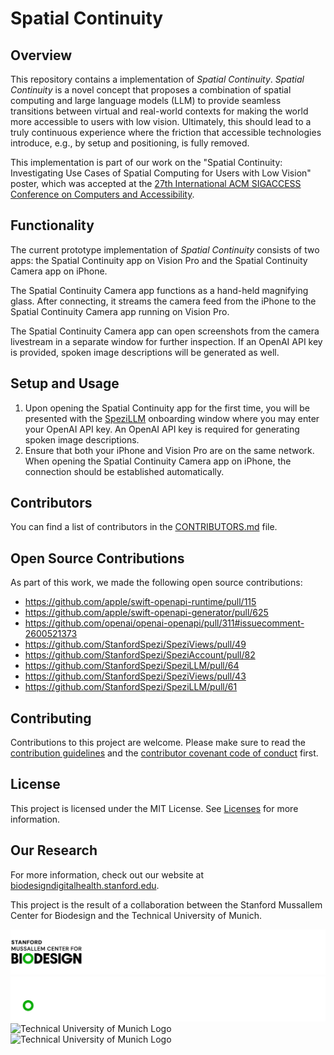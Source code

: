<!--

This source file is part of the Spatial Continuity project

SPDX-FileCopyrightText: 2025 Stanford University and the project authors (see CONTRIBUTORS.md)

SPDX-License-Identifier: MIT

-->

# Spatial Continuity


## Overview

This repository contains a implementation of _Spatial Continuity_.
_Spatial Continuity_ is a novel concept that proposes a combination of spatial computing and large language models (LLM) to provide seamless transitions between virtual and real-world contexts for making the world more accessible to users with low vision.
Ultimately, this should lead to a truly continuous experience where the friction that accessible technologies introduce, e.g., by setup and positioning, is fully removed. 

This implementation is part of our work on the "Spatial Continuity: Investigating Use Cases of Spatial Computing for Users with Low Vision" poster, which was accepted at the [27th International ACM SIGACCESS Conference on Computers and Accessibility](https://assets25.sigaccess.org/).


## Functionality

The current prototype implementation of _Spatial Continuity_ consists of two apps: the Spatial Continuity app on Vision Pro and the Spatial Continuity Camera app on iPhone.

The Spatial Continuity Camera app functions as a hand-held magnifying glass.
After connecting, it streams the camera feed from the iPhone to the Spatial Continuity Camera app running on Vision Pro.

The Spatial Continuity Camera app can open screenshots from the camera livestream in a separate window for further inspection. 
If an OpenAI API key is provided, spoken image descriptions will be generated as well. 


## Setup and Usage

1. Upon opening the Spatial Continuity app for the first time, you will be presented with the [SpeziLLM](https://github.com/StanfordSpezi/SpeziLLM) onboarding window where you may enter your OpenAI API key. An OpenAI API key is required for generating spoken image descriptions.
2. Ensure that both your iPhone and Vision Pro are on the same network. When opening the Spatial Continuity Camera app on iPhone, the connection should be established automatically.


## Contributors

You can find a list of contributors in the [CONTRIBUTORS.md](/CONTRIBUTORS.md) file.


## Open Source Contributions

As part of this work, we made the following open source contributions:
* https://github.com/apple/swift-openapi-runtime/pull/115
* https://github.com/apple/swift-openapi-generator/pull/625
* https://github.com/openai/openai-openapi/pull/311#issuecomment-2600521373
* https://github.com/StanfordSpezi/SpeziViews/pull/49
* https://github.com/StanfordSpezi/SpeziAccount/pull/82
* https://github.com/StanfordSpezi/SpeziLLM/pull/64
* https://github.com/StanfordSpezi/SpeziViews/pull/43
* https://github.com/StanfordSpezi/SpeziLLM/pull/61


## Contributing

Contributions to this project are welcome. Please make sure to read the [contribution guidelines](https://github.com/StanfordBDHG/.github/blob/main/CONTRIBUTING.md) and the [contributor covenant code of conduct](https://github.com/StanfordBDHG/.github/blob/main/CODE_OF_CONDUCT.md) first.


## License

This project is licensed under the MIT License. See [Licenses](https://github.com/StanfordBDHG/PediatricAppleWatchStudy/tree/main/LICENSES) for more information.


## Our Research

For more information, check out our website at [biodesigndigitalhealth.stanford.edu](https://biodesigndigitalhealth.stanford.edu).

This project is the result of a collaboration between the Stanford Mussallem Center for Biodesign and the Technical University of Munich.

![Stanford Byers Center for Biodesign Logo](https://raw.githubusercontent.com/StanfordBDHG/.github/main/assets/biodesign-footer-light.png#gh-light-mode-only)
![Stanford Byers Center for Biodesign Logo](https://raw.githubusercontent.com/StanfordBDHG/.github/main/assets/biodesign-footer-dark.png#gh-dark-mode-only)
![Technical University of Munich Logo](https://raw.githubusercontent.com/StanfordBDHG/SpatialContinuity/main/assets/tum-logo-light-mode.png#gh-light-mode-only)
![Technical University of Munich Logo](https://raw.githubusercontent.com/StanfordBDHG/SpatialContinuity/main/assets/tum-logo-dark-mode.png#gh-dark-mode-only)
